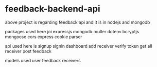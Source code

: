# feedback-backend-api
above project is regarding feedback api and it is in nodejs and mongodb

packages used here
joi
expressjs
mongodb
multer
dotenv
bcryptjs
mongoose
cors
express
cookie parser


api used here  is
signup
signin
dashboard
add receiver
verify token
get all receiver
post feedback


models used
user
feedback
receivers
